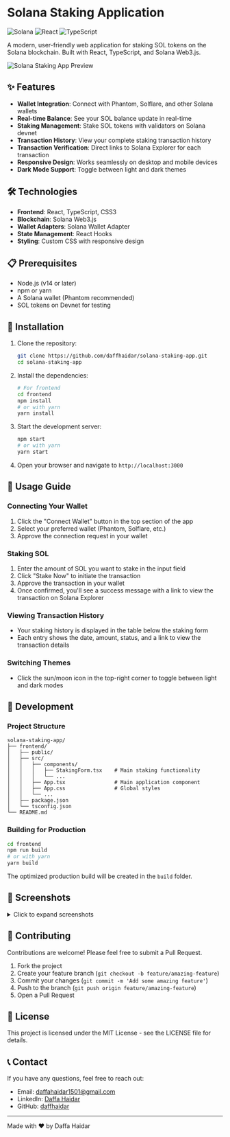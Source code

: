 # Solana Staking Application

![Solana](https://img.shields.io/badge/Solana-4.0-purple)
![React](https://img.shields.io/badge/React-18.0-blue)
![TypeScript](https://img.shields.io/badge/TypeScript-4.9-blue)

A modern, user-friendly web application for staking SOL tokens on the Solana blockchain. Built with React, TypeScript, and Solana Web3.js.

![Solana Staking App Preview](https://img.shields.io/badge/Preview-Available%20on%20Devnet-brightgreen)

## ✨ Features

- **Wallet Integration**: Connect with Phantom, Solflare, and other Solana wallets
- **Real-time Balance**: See your SOL balance update in real-time
- **Staking Management**: Stake SOL tokens with validators on Solana devnet
- **Transaction History**: View your complete staking transaction history
- **Transaction Verification**: Direct links to Solana Explorer for each transaction
- **Responsive Design**: Works seamlessly on desktop and mobile devices
- **Dark Mode Support**: Toggle between light and dark themes

## 🛠️ Technologies

- **Frontend**: React, TypeScript, CSS3
- **Blockchain**: Solana Web3.js
- **Wallet Adapters**: Solana Wallet Adapter
- **State Management**: React Hooks
- **Styling**: Custom CSS with responsive design

## 📋 Prerequisites

- Node.js (v14 or later)
- npm or yarn
- A Solana wallet (Phantom recommended)
- SOL tokens on Devnet for testing

## 🚀 Installation

1. Clone the repository:
   ```bash
   git clone https://github.com/daffhaidar/solana-staking-app.git
   cd solana-staking-app
   ```

2. Install the dependencies:
   ```bash
   # For frontend
   cd frontend
   npm install
   # or with yarn
   yarn install
   ```

3. Start the development server:
   ```bash
   npm start
   # or with yarn
   yarn start
   ```

4. Open your browser and navigate to `http://localhost:3000`

## 📝 Usage Guide

### Connecting Your Wallet

1. Click the "Connect Wallet" button in the top section of the app
2. Select your preferred wallet (Phantom, Solflare, etc.)
3. Approve the connection request in your wallet

### Staking SOL

1. Enter the amount of SOL you want to stake in the input field
2. Click "Stake Now" to initiate the transaction
3. Approve the transaction in your wallet
4. Once confirmed, you'll see a success message with a link to view the transaction on Solana Explorer

### Viewing Transaction History

- Your staking history is displayed in the table below the staking form
- Each entry shows the date, amount, status, and a link to view the transaction details

### Switching Themes

- Click the sun/moon icon in the top-right corner to toggle between light and dark modes

## 🔧 Development

### Project Structure

```
solana-staking-app/
├── frontend/
│   ├── public/
│   ├── src/
│   │   ├── components/
│   │   │   ├── StakingForm.tsx    # Main staking functionality
│   │   │   └── ...
│   │   ├── App.tsx                # Main application component
│   │   ├── App.css                # Global styles
│   │   └── ...
│   ├── package.json
│   └── tsconfig.json
└── README.md
```

### Building for Production

```bash
cd frontend
npm run build
# or with yarn
yarn build
```

The optimized production build will be created in the `build` folder.

## 📱 Screenshots

<details>
<summary>Click to expand screenshots</summary>

*Screenshots will be added here*

</details>

## 🤝 Contributing

Contributions are welcome! Please feel free to submit a Pull Request.

1. Fork the project
2. Create your feature branch (`git checkout -b feature/amazing-feature`)
3. Commit your changes (`git commit -m 'Add some amazing feature'`)
4. Push to the branch (`git push origin feature/amazing-feature`)
5. Open a Pull Request

## 📄 License

This project is licensed under the MIT License - see the LICENSE file for details.

## 📞 Contact

If you have any questions, feel free to reach out:

- Email: [daffahaidar1501@gmail.com](mailto:daffahaidar1501@gmail.com)
- LinkedIn: [Daffa Haidar](https://www.linkedin.com/in/daffhaidar/)
- GitHub: [daffhaidar](https://github.com/daffhaidar/)

---

Made with ❤️ by Daffa Haidar 